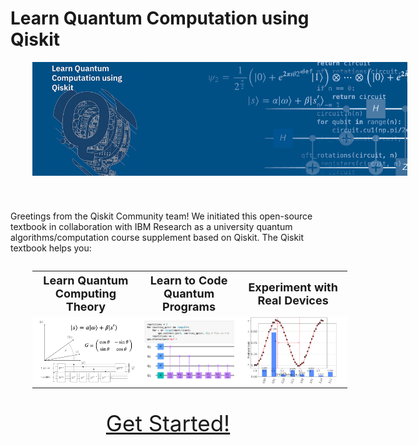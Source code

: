 # Learn Quantum Computation using Qiskit


<img
  src="images/logo/logo_long.png"
  alt="Learn Quantum Computing using Qiskit"
  style="max-width: 600px; margin-bottom: 3em; margin-left: 35px;"
  align="center"
/>

<p>
Greetings from the Qiskit Community team! We initiated this open-source textbook in collaboration with IBM Research as a university quantum algorithms/computation course supplement based on Qiskit. The Qiskit textbook helps you:
</p>

<table style="width:100%; margin: 2em; margin-left: 35px;">
  <tr style="font-size: large; border: None;">
    <th style="text-align: center; border: None;">Learn Quantum Computing Theory</th>
    <th style="text-align: center; border: None;">Learn to Code Quantum Programs</th>
    <th style="text-align: center; border: None;">Experiment with Real Devices</th>
  </tr>
  <tr style="background-color: White;">
    <td style="border: None;">
        <img
          src="images/preface_algs.png"
          alt="Learn Quantum Computing Theory"
          style="width:100%; border-radius: 2px;"
        />
    </td>
    <td style="border: None;">
        <img
          src="images/preface_code.png"
          alt="Learn to Code Quantum Programs"
          style="width:100%; border-radius: 2px;"
        />
    </td>
    <td style="border: None;">
        <img
          src="images/preface_hardware.png"
          alt="Experiment with Real Devices"
          style="width:100%; border-radius: 2px;"
        />
    </td>
  </tr>
</table>

<div align="center" style="font-size: 250%; margin: 1em;">
    <a href="using-the-textbook.html">
        Get Started!
    </a>
</div>



```python

```
